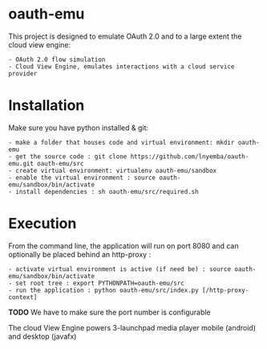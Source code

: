 # oauth-emu
This project is designed to emulate OAuth 2.0 and to a large extent the cloud view engine:

    - OAuth 2.0 flow simulation 
    - Cloud View Engine, emulates interactions with a cloud service provider
# Installation
Make sure you have python installed & git:

    - make a folder that houses code and virtual environment: mkdir oauth-emu
    - get the source code : git clone https://github.com/lnyemba/oauth-emu.git oauth-emu/src
    - create virtual environment: virtualenv oauth-emu/sandbox
    - enable the virtual environment : source oauth-emu/sandbox/bin/activate
    - install dependencies : sh oauth-emu/src/required.sh
# Execution
From the command line, the application will run on port 8080 and can optionally be placed behind an http-proxy :

    - activate virtual environment is active (if need be) : source oauth-emu/sandbox/bin/activate
    - set root tree : export PYTHONPATH=oauth-emu/src
    - run the application : python oauth-emu/src/index.py [/http-proxy-context]

**TODO**
We have to make sure the port number is configurable

The cloud View Engine powers 3-launchpad media player mobile (android) and desktop (javafx)
